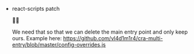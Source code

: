 <!-- Template

- Title

  Tell us when we can remove this hack.

  Explain why the hack was added.

-->

- react-scripts patch

  🤷‍♂️

  We need that so that we can delete the main entry point and only keep ours.
  Example here: https://github.com/vl4d1m1r4/cra-multi-entry/blob/master/config-overrides.js
